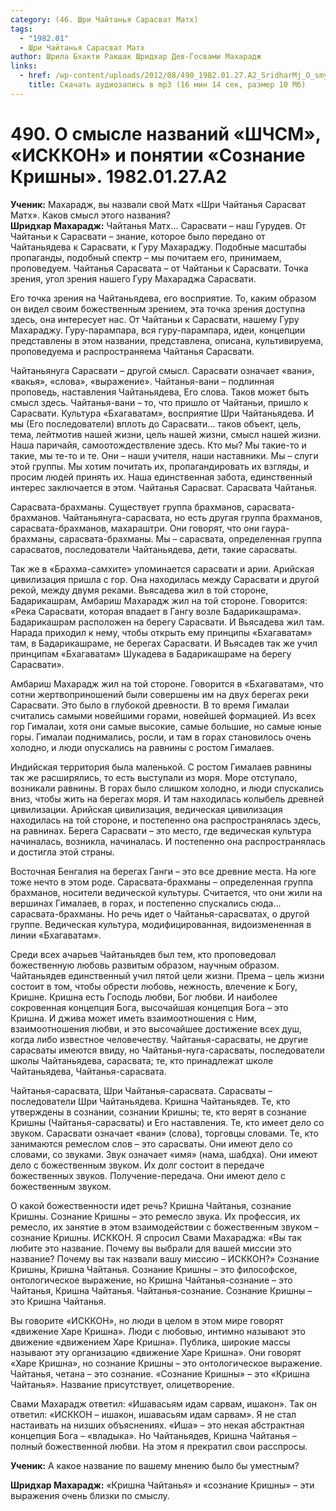 ```yaml
---
category: (46. Шри Чайтанья Сарасват Матх)
tags:
  - "1982.01"
  - Шри Чайтанья Сарасват Матх
author: Шрила Бхакти Ракшак Шридхар Дев-Госвами Махарадж
links:
  - href: /wp-content/uploads/2012/08/490_1982.01.27.A2_SridharMj_O_smysle_nazvaniy_SCSM_ISSCON_i_ponyatii_Soznanie_Krishny.mp3
    title: Скачать аудиозапись в mp3 (16 мин 14 сек, размер 10 Мб)
---
```


# 490. О смысле названий «ШЧСМ», «ИСККОН» и понятии «Сознание Кришны». 1982.01.27.A2

**Ученик:** Махарадж, вы назвали свой Матх «Шри Чайтанья Сарасват Матх». Каков смысл этого названия?\
**Шридхар Махарадж:** Чайтанья Матх… Сарасвати – наш Гурудев. От Чайтаньи к Сарасвати – знание, которое было передано от Чайтаньядева к Сарасвати, к Гуру Махараджу. Подобные масштабы пропаганды, подобный спектр – мы почитаем его, принимаем, проповедуем. Чайтанья Сарасвата – от Чайтаньи к Сарасвати. Точка зрения, угол зрения нашего Гуру Махараджа Сарасвати.

Его точка зрения на Чайтаньядева, его восприятие. То, каким образом он видел своим божественным зрением, эта точка зрения доступна здесь, она интересует нас. От Чайтаньи к Сарасвати, нашему Гуру Махараджу. Гуру-парампара, вся гуру-парампара, идеи, концепции представлены в этом названии, представлена, описана, культивируема, проповедуема и распространяема Чайтанья Сарасвати.

Чайтаньянуга Сарасвати – другой смысл. Сарасвати означает «вани», «вакья», «слова», «выражение». Чайтанья-вани – подлинная проповедь, наставления Чайтаньядева, Его слова. Таков может быть смысл здесь. Чайтанья-вани – то, что пришло от Чайтаньи, пришло к Сарасвати. Культура «Бхагаватам», восприятие Шри Чайтаньядева. И мы (Его последователи) вплоть до Сарасвати… таков объект, цель, тема, лейтмотив нашей жизни, цель нашей жизни, смысл нашей жизни. Наша паричайя, самоотождествление здесь. Кто мы? Мы такие-то и такие, мы те-то и те. Они – наши учителя, наши наставники. Мы – слуги этой группы. Мы хотим почитать их, пропагандировать их взгляды, и просим людей принять их. Наша единственная забота, единственный интерес заключается в этом. Чайтанья Сарасват. Сарасвата Чайтанья.

Сарасвата-брахманы. Существует группа брахманов, сарасвата-брахманов. Чайтаньянуга-сарасвата, но есть другая группа брахманов, сарасвата-брахманов, махараштри. Они говорят, что они гаура-брахманы, сарасвата-брахманы. Мы – сарасвата, определенная группа сарасватов, последователи Чайтаньядева, дети, такие сарасваты.

Так же в «Брахма-самхите» упоминается cарасвати и арии. Арийская цивилизация пришла с гор. Она находилась между Сарасвати и другой рекой, между двумя реками. Вьясадева жил в той стороне, Бадарикашрам, Амбариш Махарадж жил на той стороне. Говорится: «Река Сарасвати, которая впадает в Гангу возле Бадарикашрама». Бадарикашрам расположен на берегу Сарасвати. И Вьясадева жил там. Нарада приходил к нему, чтобы открыть ему принципы «Бхагаватам» там, в Бадарикашраме, не берегах Сарасвати. И Вьясадев так же учил принципам «Бхагаватам» Шукадева в Бадарикашраме на берегу Сарасвати».

Амбариш Махарадж жил на той стороне. Говорится в «Бхагаватам», что сотни жертвоприношений были совершены им на двух берегах реки Сарасвати. Это было в глубокой древности. В то время Гималаи считались самыми новейшими горами, новейшей формацией. Из всех гор Гималаи, хотя они самые высокие, самые большие, но самые юные горы. Гималаи поднимались, росли, и там в горах становилось очень холодно, и люди опускались на равнины с ростом Гималаев.

Индийская территория была маленькой. С ростом Гималаев равнины так же расширялись, то есть выступали из моря. Море отступало, возникали равнины. В горах было слишком холодно, и люди спускались вниз, чтобы жить на берегах моря. И там находилась колыбель древней цивилизации. Арийская цивилизация, ведическая цивилизация находилась на той стороне, и постепенно она распространялась здесь, на равнинах. Берега Сарасвати – это место, где ведическая культура начиналась, возникла, начиналась. И постепенно она распространялась и достигла этой страны.

Восточная Бенгалия на берегах Ганги – это все древние места. На юге тоже нечто в этом роде. Сарасвата-брахманы – определенная группа брахманов, носители ведической культуры. Считается, что они жили на вершинах Гималаев, в горах, и постепенно спускались сюда… сарасвата-брахманы. Но речь идет о Чайтанья-сарасватах, о другой группе. Ведическая культура, модифицированная, видоизмененная в линии «Бхагаватам».

Среди всех ачарьев Чайтаньядев был тем, кто проповедовал божественную любовь развитым образом, научным образом. Чайтаньядев единственный учил пятой цели жизни. Према – цель жизни состоит в том, чтобы обрести любовь, нежность, влечение к Богу, Кришне. Кришна есть Господь любви, Бог любви. И наиболее сокровенная концепция Бога, высочайшая концепция Бога – это Кришна. И джива может иметь взаимоотношения с Ним, взаимоотношения любви, и это высочайшее достижение всех душ, когда либо известное человечеству. Чайтанья-сарасваты, не другие сарасваты имеются ввиду, но Чайтанья-нуга-сарасваты, последователи школы Чайтаньядева, сарасвата; те, кто принадлежат школе Чайтаньядева, Чайтанья-сарасвата.

Чайтанья-сарасвата, Шри Чайтанья-сарасвата. Сарасваты – последователи Шри Чайтаньядева. Кришна Чайтаньядев. Те, кто утверждены в сознании, сознании Кришны; те, кто верят в сознание Кришны (Чайтанья-сарасваты) и Его наставления. Те, кто имеет дело со звуком. Сарасвати означает «вани» (слова), торговцы словами. Те, кто занимаются ремеслом слов – это сарасваты. Они имеют дело со словами, со звуками. Звук означает «имя» (нама, шабдха). Они имеют дело с божественным звуком. Их долг состоит в передаче божественных звуков. Получение-передача. Они имеют дело с божественным звуком.

О какой божественности идет речь? Кришна Чайтанья, сознание Кришны. Сознание Кришны – это ремесло звука. Их профессия, их ремесло, их занятие в этом взаимодействии с божественным звуком – сознание Кришны. ИСККОН. Я спросил Свами Махараджа: «Вы так любите это название. Почему вы выбрали для вашей миссии это название? Почему вы так назвали вашу миссию – ИСККОН?» Сознание Кришны, Кришна Чайтанья. Сознание Кришны – это философское, онтологическое выражение, но Кришна Чайтанья-сознание – это Чайтанья, Кришна Чайтанья. Чайтанья-сознание. Сознание Кришны – это Кришна Чайтанья.

Вы говорите «ИСККОН», но люди в целом в этом мире говорят «движение Харе Кришна». Люди с любовью, интимно называют это движение «движением Харе Кришна». Публика, широкие массы называют эту организацию «движение Харе Кришна». Они говорят «Харе Кришна», но сознание Кришны – это онтологическое выражение. Чайтанья, четана – это сознание. «Сознание Кришны» – это «Кришна Чайтанья». Название присутствует, олицетворение.

Свами Махарадж ответил: «Ишавасьям идам сарвам, ишакон». Так он ответил: «ИСККОН – ишакон, ишавасьям идам сарвам». Я не стал настаивать на низших объяснениях. «Иша» – это некая абстрактная концепция Бога – «владыка». Но Чайтаньядев, Кришна Чайтанья – полный божественной любви. На этом я прекратил свои расспросы.

**Ученик:** А какое название по вашему мнению было бы уместным?

**Шридхар Махарадж:** «Кришна Чайтанья» и «сознание Кришны» – эти выражения очень близки по смыслу.

